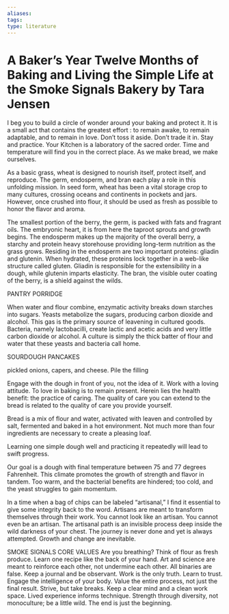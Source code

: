 ```yaml
---
aliases: 
tags: 
type: literature
---
```


# A Baker’s Year Twelve Months of Baking and Living the Simple Life at the Smoke Signals Bakery by Tara Jensen

I beg you to build a circle of wonder around your baking and protect it. It is a small act that contains the greatest effort : to remain awake, to remain adaptable, and to remain in love. Don’t toss it aside. Don’t trade it in. Stay and practice. Your Kitchen is a laboratory of the sacred order. Time and temperature will find you in the correct place. As we make bread, we make ourselves.


As a basic grass, wheat is designed to nourish itself, protect itself, and reproduce. The germ, endosperm, and bran each play a role in this unfolding mission. In seed form, wheat has been a vital storage crop to many cultures, crossing oceans and continents in pockets and jars. However, once crushed into flour, it should be used as fresh as possible to honor the flavor and aroma.


The smallest portion of the berry, the germ, is packed with fats and fragrant oils. The embryonic heart, it is from here the taproot sprouts and growth begins. The endosperm makes up the majority of the overall berry, a starchy and protein heavy storehouse providing long-term nutrition as the grass grows. Residing in the endosperm are two important proteins: gliadin and glutenin. When hydrated, these proteins lock together in a web-like structure called gluten. Gliadin is responsible for the extensibility in a dough, while glutenin imparts elasticity. The bran, the visible outer coating of the berry, is a shield against the wilds.


PANTRY PORRIDGE


When water and flour combine, enzymatic activity breaks down starches into sugars. Yeasts metabolize the sugars, producing carbon dioxide and alcohol. This gas is the primary source of leavening in cultured goods. Bacteria, namely lactobacilli, create lactic and acetic acids and very little carbon dioxide or alcohol. A culture is simply the thick batter of flour and water that these yeasts and bacteria call home.


SOURDOUGH PANCAKES


pickled onions, capers, and cheese. Pile the filling


Engage with the dough in front of you, not the idea of it. Work with a loving attitude. To love in baking is to remain present. Herein lies the health benefit: the practice of caring. The quality of care you can extend to the bread is related to the quality of care you provide yourself.


Bread is a mix of flour and water, activated with leaven and controlled by salt, fermented and baked in a hot environment. Not much more than four ingredients are necessary to create a pleasing loaf.


Learning one simple dough well and practicing it repeatedly will lead to swift progress.


Our goal is a dough with final temperature between 75 and 77 degrees Fahrenheit. This climate promotes the growth of strength and flavor in tandem. Too warm, and the bacterial benefits are hindered; too cold, and the yeast struggles to gain momentum.


In a time when a bag of chips can be labeled “artisanal,” I find it essential to give some integrity back to the word. Artisans are meant to transform themselves through their work. You cannot look like an artisan. You cannot even be an artisan. The artisanal path is an invisible process deep inside the wild darkness of your chest. The journey is never done and yet is always attempted. Growth and change are inevitable.


SMOKE SIGNALS CORE VALUES Are you breathing? Think of flour as fresh produce. Learn one recipe like the back of your hand. Art and science are meant to reinforce each other, not undermine each other. All binaries are false. Keep a journal and be observant. Work is the only truth. Learn to trust. Engage the intelligence of your body. Value the entire process, not just the final result. Strive, but take breaks. Keep a clear mind and a clean work space. Lived experience informs technique. Strength through diversity, not monoculture; be a little wild. The end is just the beginning.


